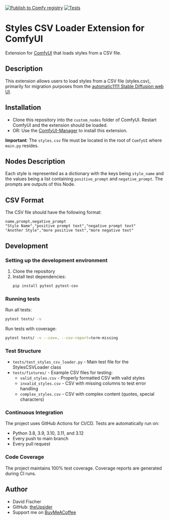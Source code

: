 [![Publish to Comfy registry](https://github.com/theUpsider/ComfyUI-Styles_CSV_Loader/actions/workflows/publish.yml/badge.svg)](https://github.com/theUpsider/ComfyUI-Styles_CSV_Loader/actions/workflows/publish.yml)
[![Tests](https://github.com/theUpsider/ComfyUI-Styles_CSV_Loader/actions/workflows/test.yml/badge.svg)](https://github.com/theUpsider/ComfyUI-Styles_CSV_Loader/actions/workflows/test.yml)
# Styles CSV Loader Extension for ComfyUI
Extension for [ComfyUI](https://github.com/comfyanonymous/ComfyUI) that loads styles from a CSV file.

## Description
This extension allows users to load styles from a CSV file (styles.csv), primarily for migration purposes from the [automatic1111 Stable Diffusion web UI](https://github.com/AUTOMATIC1111/stable-diffusion-webui). 

## Installation
- Clone this repository into the `custom_nodes` folder of ComfyUI. Restart ComfyUI and the extension should be loaded.
- OR: Use the [ComfyUI-Manager](https://github.com/ltdrdata/ComfyUI-Manager) to install this extension.

**Important**: The `styles.csv` file must be located in the root of `ComfyUI` where `main.py` resides.

## Nodes Description
Each style is represented as a dictionary with the keys being `style_name` and the values being a list containing `positive_prompt` and `negative_prompt`. The prompts are outputs of this Node.

## CSV Format
The CSV file should have the following format:
```csv
name,prompt,negative_prompt
"Style Name","positive prompt text","negative prompt text"
"Another Style","more positive text","more negative text"
```

## Development

### Setting up the development environment
1. Clone the repository
2. Install test dependencies:
   ```bash
   pip install pytest pytest-cov
   ```

### Running tests
Run all tests:
```bash
pytest tests/ -v
```

Run tests with coverage:
```bash
pytest tests/ -v --cov=. --cov-report=term-missing
```

### Test Structure
- `tests/test_styles_csv_loader.py` - Main test file for the StylesCSVLoader class
- `tests/fixtures/` - Example CSV files for testing:
  - `valid_styles.csv` - Properly formatted CSV with valid styles
  - `invalid_styles.csv` - CSV with missing columns to test error handling
  - `complex_styles.csv` - CSV with complex content (quotes, special characters)

### Continuous Integration
The project uses GitHub Actions for CI/CD. Tests are automatically run on:
- Python 3.8, 3.9, 3.10, 3.11, and 3.12
- Every push to main branch
- Every pull request

### Code Coverage
The project maintains 100% test coverage. Coverage reports are generated during CI runs.

## Author
- David Fischer
- GitHub: [theUpsider](https://github.com/theUpsider)
- Support me on [BuyMeACoffee](https://www.buymeacoffee.com/theupsider)

